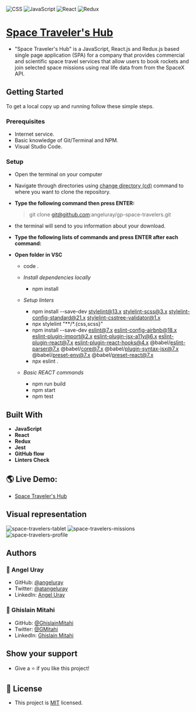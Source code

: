 ![CSS](https://img.shields.io/badge/-CSS-blue) ![JavaScript](https://img.shields.io/badge/-JavaScript-yellow) ![React](https://img.shields.io/badge/-React-blue) ![Redux](https://img.shields.io/badge/-React-purple)

# [Space Traveler's Hub](https://github.com/microverseinc/curriculum-react-redux/blob/main/group-project/project_space_travelers_hub.md)

- "Space Traveler's Hub" is a JavaScript, React.js and Redux.js based single page application (SPA) for a company that provides commercial and scientific space travel services that allow users to book rockets and join selected space missions using real life data from from the SpaceX API.

## Getting Started
To get a local copy up and running follow these simple steps.

### Prerequisites

- Internet service.
- Basic knowledge of Git/Terminal and NPM.
- Visual Studio Code.

### Setup

- Open the terminal on your computer
- Navigate through directories using [change directory (cd)](https://www.howtogeek.com/659411/how-to-change-directories-in-command-prompt-on-windows-10) command to where you want to clone the repository.

- **Type the following command then press ENTER:**

  > git clone git@github.com:angeluray/gp-space-travelers.git

- the terminal will send to you information about your download.

- **Type the following lists of commands and press ENTER after each command:**

- **Open folder in VSC**
    - code .

  - *Install dependencies locally*  
    - npm install

  - *Setup linters*
    - npm install --save-dev stylelint@13.x stylelint-scss@3.x stylelint-config-standard@21.x stylelint-csstree-validator@1.x
    - npx stylelint "**/*.{css,scss}"
    - npm install --save-dev eslint@7.x eslint-config-airbnb@18.x eslint-plugin-import@2.x eslint-plugin-jsx-a11y@6.x eslint-plugin-react@7.x eslint-plugin-react-hooks@4.x @babel/eslint-parser@7.x @babel/core@7.x  @babel/plugin-syntax-jsx@7.x @babel/preset-env@7.x  @babel/preset-react@7.x
    - npx eslint .
  
  - *Basic REACT commands*
    - npm run build
    - npm start
    - npm test

## Built With

- **JavaScript**
- **React**
- **Redux**
- **Jest**
- **GitHub flow**
- **Linters Check**

## 🌎 Live Demo:
- [Space Traveler's Hub](https://darling-baklava-e2b8d5.netlify.app/)

## Visual representation

![space-travelers-tablet](https://user-images.githubusercontent.com/97189760/216182765-ba3b39e8-f0a7-46e6-a95e-5f9095039ae7.png)
![space-travelers-missions](https://user-images.githubusercontent.com/97189760/216182797-ca92067c-d766-4318-bab3-94f09cfcd329.png)
![space-travelers-profile](https://user-images.githubusercontent.com/97189760/216182837-8840df38-6752-4da1-8307-5cde07958c6b.png)


## Authors 

### 👤 Angel Uray
- GitHub: [@angeluray](https://github.com/angeluray)
- Twitter: [@atangeluray](https://twitter.com/atangeluray)
- LinkedIn: [Angel Uray](www.linkedin.com/in/angeluray-jobs)

### 👤 Ghislain Mitahi
- GitHub: [@GhislainMitahi](https://github.com/GhislainMitahi)
- Twitter: [@GMitahi](https://twitter.com/GMitahi)
- LinkedIn: [Ghislain Mitahi](https://www.linkedin.com/in/ghislain-mitahi/)

## Show your support
- Give a ⭐️ if you like this project!

## 📝 License
- This project is [MIT](./LICENSE) licensed.
